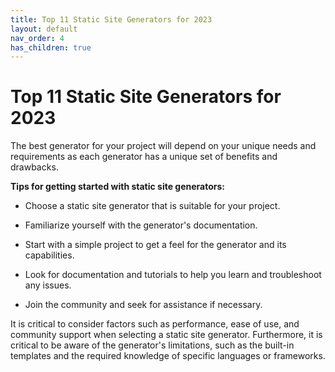 ```yaml
---
title: Top 11 Static Site Generators for 2023
layout: default
nav_order: 4
has_children: true
---
```



# Top 11 Static Site Generators for 2023
The best generator for your project will depend on your unique needs and requirements as each generator has a unique set of benefits and drawbacks.

**Tips for getting started with static site generators:​**

- Choose a static site generator that is suitable for your project.

- Familiarize yourself with the generator's documentation.

- Start with a simple project to get a feel for the generator and its capabilities.

- Look for documentation and tutorials to help you learn and troubleshoot any issues.

- Join the community and seek for assistance if necessary.

It is critical to consider factors such as performance, ease of use, and community support when selecting a static site generator. Furthermore, it is critical to be aware of the generator's limitations, such as the built-in templates and the required knowledge of specific languages or frameworks. 

 